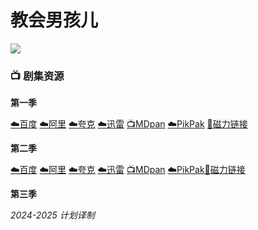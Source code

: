 # 教会男孩儿
![](/image/教会男孩儿.jpg)

### 📺 剧集资源

**第一季** <Badge type="warning" text="漫迪MDsub" />

[☁️百度](https://pan.baidu.com/s/17sXONTX9iFjX9YnGQdQDSg?pwd=854r)  [☁️阿里](https://www.aliyundrive.com/s/mYpPXwGzfWX)  [☁️夸克](https://pan.quark.cn/s/826ed501b5ed)  [☁️迅雷](https://pan.xunlei.com/s/VNnh9DdssGKWwh6N0BFGinHKA1?pwd=2kk5#)  [📺MDpan](https://pan.mdsub.top/%E6%95%99%E4%BC%9A%E7%94%B7%E5%AD%A9%E5%84%BF)  [☁️PikPak](https://mypikpak.com/s/VNmW5hbwciWPdsGKQgqAALNuo1) [🧲磁力链接](magnet:?xt=urn:btih:ee0b09ac91c0c9330a8483d7bf5a80119d78af55)

**第二季** <Badge type="warning" text="漫迪MDsub" />

[☁️百度](https://pan.baidu.com/s/1nYV-KkiZKYnJlC6Ov_DcKQ?pwd=n1wm)  [☁️阿里](https://www.aliyundrive.com/s/TBdW4H44PdT)  [☁️夸克](https://pan.quark.cn/s/9f43693af23b)  [☁️迅雷](https://pan.xunlei.com/s/VNnh9NZjpzp1Bs9wSfywvpBJA1?pwd=te67#)  [📺MDpan](https://pan.mdsub.top/%E6%95%99%E4%BC%9A%E7%94%B7%E5%AD%A9%E5%84%BF)  [☁️PikPak](https://mypikpak.com/s/VNmW5hbwciWPdsGKQgqAALNuo1)[🧲磁力链接](magnet:?xt=urn:btih:ba1a3eb6a1be295296588dfdd34249676f309685)

**第三季**

*2024-2025 计划译制*